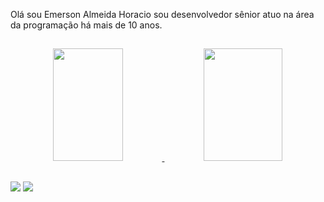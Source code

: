 Olá sou Emerson Almeida Horacio sou desenvolvedor sênior atuo na área da programação há mais de 10 anos.
##
<div align="center">
  <a href="https://github.com/EmersonAlmeidaHoracio">
  <img width="47%" height="180em" src="https://github-readme-stats.vercel.app/api?username=EmersonAlmeidaHoracio&show_icons=true&theme=dracula&include_all_commits=true&count_private=true"/>
  
  <img width="50%" height="180em" src="https://github-readme-stats.vercel.app/api/top-langs/?username=EmersonAlmeidaHoracio&layout=compact&langs_count=7&theme=dracula"/>
</div>

##

<div> 
  <a href="https://br.linkedin.com/in/emerson-almeida-horacio" target="_blank"><img src="https://img.shields.io/badge/-LinkedIn-%230077B5?style=for-the-badge&logo=linkedin&logoColor=white" target="_blank"></a>
  <a href = "mailto:emersonhoracio.ti@gmail.com"><img src="https://img.shields.io/badge/-Gmail-%23333?style=for-the-badge&logo=gmail&logoColor=white" target="_blank"></a>
</div>
